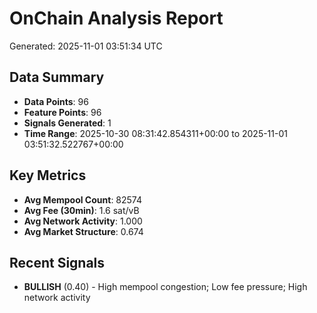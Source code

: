 # OnChain Analysis Report
Generated: 2025-11-01 03:51:34 UTC

## Data Summary
- **Data Points**: 96
- **Feature Points**: 96
- **Signals Generated**: 1
- **Time Range**: 2025-10-30 08:31:42.854311+00:00 to 2025-11-01 03:51:32.522767+00:00

## Key Metrics
- **Avg Mempool Count**: 82574
- **Avg Fee (30min)**: 1.6 sat/vB
- **Avg Network Activity**: 1.000
- **Avg Market Structure**: 0.674

## Recent Signals
- **BULLISH** (0.40) - High mempool congestion; Low fee pressure; High network activity
